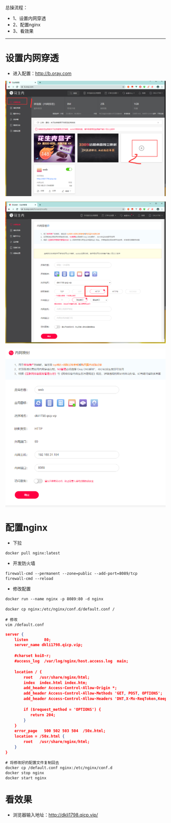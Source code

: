 总操流程：
- 1、设置内网穿透
- 2、配置nginx
- 3、看效果

***

# 设置内网穿透

- 进入配置：http://b.oray.com

![](image/2-1.png)

![](image/2-2.png)

![](image/2-3.png)

# 配置nginx

- 下拉
```
docker pull nginx:latest
```

- 开发防火墙

```shell
firewall-cmd --permanent --zone=public --add-port=8089/tcp
firewall-cmd --reload
```

- 修改配置

```shell
docker run --name nginx -p 8089:80 -d nginx

docker cp nginx:/etc/nginx/conf.d/default.conf /

# 修改
vim /default.conf
```

```json
server {
    listen       80;
    server_name dkli1798.qicp.vip;

    #charset koi8-r;
    #access_log  /var/log/nginx/host.access.log  main;

    location / {
        root   /usr/share/nginx/html;
        index  index.html index.htm;
        add_header Access-Control-Allow-Origin *;
        add_header Access-Control-Allow-Methods 'GET, POST, OPTIONS';
        add_header Access-Control-Allow-Headers 'DNT,X-Mx-ReqToken,Keep-Alive,User-Agent,X-Requested-With,If-Modified-Since,Cache-Control,Content-Type,Authorization';

        if ($request_method = 'OPTIONS') {
           return 204;
        }
    }
    error_page   500 502 503 504  /50x.html;
    location = /50x.html {
        root   /usr/share/nginx/html;
    }
}
```

```
# 将修改好的配置文件复制回去
docker cp /default.conf nginx:/etc/nginx/conf.d
docker stop nginx
docker start nginx
```

# 看效果

- 浏览器输入地址：http://dkli1798.qicp.vip/

